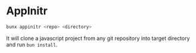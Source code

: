 # AppInitr
```sh
bunx appinitr <repo> <directory>
```
It will clone a javascript project from any git repository into target directory and run `bun install`.

